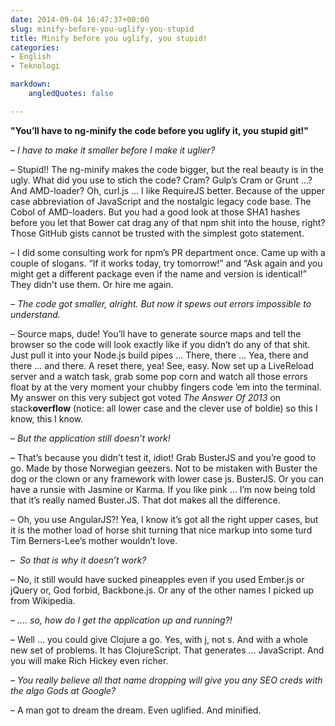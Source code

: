 ```yaml
---
date: 2014-09-04 16:47:37+00:00
slug: minify-before-you-uglify-you-stupid
title: Minify before you uglify, you stupid!
categories:
- English
- Teknologi

markdown:
    angledQuotes: false

---
```


**"You’ll have to ng-minify the code before you uglify it, you stupid git!"**


_– I have to make it smaller before I make it uglier?_

<!--more-->

– Stupid!! The ng-minify makes the code bigger, but the real beauty is in the ugly. What did you use to stich the code? Cram? Gulp’s Cram or Grunt …? And AMD-loader? Oh, curl.js … I like RequireJS better. Because of the upper case abbreviation of JavaScript and the nostalgic legacy code base. The Cobol of AMD-loaders. But you had a good look at those SHA1 hashes before you let that Bower cat drag any of that npm shit into the house, right? Those GitHub gists cannot be trusted with the simplest goto statement.

– I did some consulting work for npm’s PR department once. Came up with a couple of slogans. “If it works today, try tomorrow!” and “Ask again and you might get a different package even if the name and version is identical!” They didn't use them. Or hire me again.

_– The code got smaller, alright. But now it spews out errors impossible to understand._

– Source maps, dude! You’ll have to generate source maps and tell the browser so the code will look exactly like if you didn’t do any of that shit. Just pull it into your Node.js build pipes … There, there … Yea, there and there … and there. A reset there, yea! See, easy. Now set up a LiveReload server and a watch task, grab some pop corn and watch all those errors float by at the very moment your chubby fingers code ’em into the terminal. My answer on this very subject got voted _The Answer Of 2013_ on stack**overflow** (notice: all lower case and the clever use of boldie) so this I know, this I know.

_– But the application still doesn’t work!_

– That’s because you didn’t test it, idiot! Grab BusterJS and you’re good to go. Made by those Norwegian geezers. Not to be mistaken with Buster the dog or the clown or any framework with lower case js. BusterJS. Or you can have a runsie with Jasmine or Karma. If you like pink … I’m now being told that it’s really named Buster.JS. That dot makes all the difference.

– Oh, you use AngularJS?! Yea, I know it’s got all the right upper cases, but it is the mother load of horse shit turning that nice markup into some turd Tim Berners-Lee’s mother wouldn’t love.

_–  So that is why it doesn’t work?_

– No, it still would have sucked pineapples even if you used Ember.js or jQuery or, God forbid, Backbone.js. Or any of the other names I picked up from Wikipedia.

_– …. so, how do I get the application up and running?!_

– Well … you could give Clojure a go. Yes, with j, not s. And with a whole new set of problems. It has ClojureScript. That generates … JavaScript. And you will make Rich Hickey even richer.

_– You really believe all that name dropping will give you any SEO creds with the algo Gods at Google?_

– A man got to dream the dream. Even uglified. And minified.
